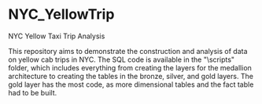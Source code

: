 # NYC_YellowTrip
NYC Yellow Taxi Trip Analysis

This repository aims to demonstrate the construction and analysis of data on yellow cab trips in NYC.
The SQL code is available in the "\scripts" folder, which includes everything from creating the layers for the medallion architecture to creating the tables in the bronze, silver, and gold layers.
The gold layer has the most code, as more dimensional tables and the fact table had to be built.
